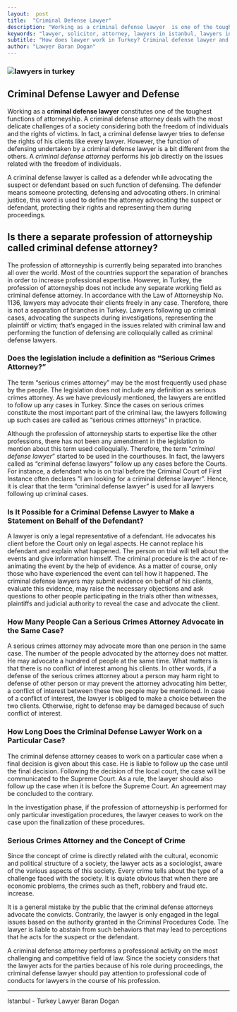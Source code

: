 ```yaml
---
layout:  post
title:  "Criminal Defense Lawyer"
description: "Working as a criminal defense lawyer  is one of the toughest branch of attorneyship.  There is no specialization in Turkey's law system. The most of lawyers/attorneys in Turkey who practice as a criminal defense attorney work  in Istanbul city"
keywords: "lawyer, solicitor, attorney, lawyers in istanbul, lawyers in turkey, attorney at law in istanbul, attorney in turkey, law office, law firm"
subtitle: "How does lawyer work in Turkey? Criminal defense lawyer and defense, Profession of attorneyship and criminal defense attorneys, Criminal defense lawyers and working on a particulur case,  Criminal Defense Lawyers in Istanbul"
author: "Lawyer Baran Dogan"
---
```


### ![lawyers in turkey](https://camo.githubusercontent.com/e03c5eec7772b00b322008094dd48de25aa65ad3/687474703a2f2f692e68697a6c69726573696d2e636f6d2f6d37645952562e6a7067 "attorney in istanbul")



## Criminal Defense Lawyer and Defense

Working as a **criminal defense lawyer** constitutes one of the toughest functions of attorneyship.  A criminal defense attorney deals with the most delicate challenges of a society considering both the freedom of individuals and the rights of victims. In fact, a criminal defense lawyer tries to defense the rights of his clients like every lawyer. However, the function of defensing undertaken by a criminal defense lawyer is a bit different from the others. A *criminal defense attorney* performs his job directly on the issues related with the freedom of individuals. 

A criminal defense lawyer is called as a defender while advocating the suspect or defendant based on such function of defensing. The defender means someone protecting, defensing and advocating others. In criminal justice, this word is used to define the attorney advocating the suspect or defendant, protecting their rights and representing them during proceedings. 

## Is there a separate profession of attorneyship called criminal defense attorney?

The profession of attorneyship is currently being separated into branches all over the world. Most of the countries support the separation of branches in order to increase professional expertise. However, in Turkey, the profession of attorneyship does not include any separate working field as criminal defense attorney. In accordance with the Law of Attorneyship No. 1136, lawyers may advocate their clients freely in any case. Therefore, there is not a separation of branches in Turkey. Lawyers following up criminal cases, advocating the suspects during investigations, representing the plaintiff or victim; that’s engaged in the issues related with criminal law and performing the function of defensing are colloquially called as criminal defense lawyers.  

### Does the legislation include a definition as “Serious Crimes Attorney?” 

The term “serious crimes attorney” may be the most frequently used phase by the people. The legislation does not include any definition as serious crimes attorney. As we have previously mentioned, the lawyers are entitled to follow up any cases in Turkey. Since the cases on serious crimes constitute the most important part of the criminal law, the lawyers following up such cases are called as “serious crimes attorneys” in practice. 

Although the profession of attorneyship starts to expertise like the other professions, there has not been any amendment in the legislation to mention about this term used colloquially. Therefore, the term “*criminal defense lawyer*” started to be used in the courthouses. In fact, the lawyers called as “criminal defense lawyers” follow up any cases before the Courts. For instance, a defendant who is on trial before the Criminal Court of First Instance often declares "I am looking for a criminal defense lawyer”. Hence, it is clear that the term “criminal defense lawyer” is used for all lawyers following up criminal cases.

### Is It Possible for a Criminal Defense Lawyer to Make a Statement on Behalf of the Defendant?

A lawyer is only a legal representative of a defendant. He advocates his client before the Court only on legal aspects. He cannot replace his defendant and explain what happened. The person on trial will tell about the events and give information himself. The criminal procedure is the act of re-animating the event by the help of evidence. As a matter of course, only those who have experienced the event can tell how it happened. The criminal defense lawyers may submit evidence on behalf of his clients, evaluate this evidence, may raise the necessary objections and ask questions to other people participating in the trials other than witnesses, plaintiffs and judicial authority to reveal the case and advocate the client. 

### How Many People Can a Serious Crimes Attorney Advocate in the Same Case?

A serious crimes attorney may advocate more than one person in the same case. The number of the people advocated by the attorney does not matter. He may advocate a hundred of people at the same time. What matters is that there is no conflict of interest among his clients. In other words, if a defense of the serious crimes attorney about a person may harm right to defense of other person or may prevent the attorney advocating him better, a conflict of interest between these two people may be mentioned. In case of a conflict of interest, the lawyer is obliged to make a choice between the two clients. Otherwise, right to defense may be damaged because of such conflict of interest. 

### How Long Does the Criminal Defense Lawyer Work on a Particular Case?

The criminal defense attorney ceases to work on a particular case when a final decision is given about this case. He is liable to follow up the case until the final decision. Following the decision of the local court, the case will be communicated to the Supreme Court. As a rule, the lawyer should also follow up the case when it is before the Supreme Court. An agreement may be concluded to the contrary. 

In the investigation phase, if the profession of attorneyship is performed for only particular investigation procedures, the lawyer ceases to work on the case upon the finalization of these procedures. 

### Serious Crimes Attorney and the Concept of Crime

Since the concept of crime is directly related with the cultural, economic and political structure of a society, the lawyer acts as a sociologist, aware of the various aspects of this society. Every crime tells about the type of a challenge faced with the society. It is quiate obvious that when there are economic problems, the crimes such as theft, robbery and fraud etc. increase. 

It is a general mistake by the public that the criminal defense attorneys advocate the convicts. Contrarily, the lawyer is only engaged in the legal issues based on the authority granted in the Criminal Procedures Code. The lawyer is liable to abstain from such behaviors that may lead to perceptions that he acts for the suspect or the defendant. 

A criminal defense attorney performs a professional activity on the most challenging and competitive field of law. Since the society considers that the lawyer acts for the parties because of his role during proceedings, the criminal defense lawyer should pay attention to professional code of conducts for lawyers in the course of his profession.


______________________________________________________________________________________________________________________________________

Istanbul - Turkey Lawyer Baran Dogan

